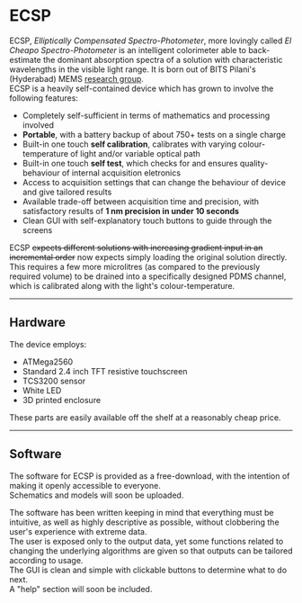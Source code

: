 # ECSP

ECSP, *Elliptically Compensated Spectro-Photometer*, more lovingly called *El Cheapo Spectro-Photometer* is an intelligent colorimeter able to back-estimate the dominant absorption spectra of a solution with characteristic wavelengths in the visible light range. It is born out of BITS Pilani's (Hyderabad) MEMS [research group](https://www.bits-pilani.ac.in/Hyderabad/sgoel/Group).  
ECSP is a heavily self-contained device which has grown to involve the following features:

* Completely self-sufficient in terms of mathematics and processing involved
* **Portable**, with a battery backup of about 750+ tests on a single charge
* Built-in one touch **self calibration**, calibrates with varying colour-temperature of light and/or variable optical path
* Built-in one touch **self test**, which checks for and ensures quality-behaviour of internal acquisition eletronics
* Access to acquisition settings that can change the behaviour of device and give tailored results
* Available trade-off between acquisition time and precision, with satisfactory results of **1 nm precision in under 10 seconds**
* Clean GUI with self-explanatory touch buttons to guide through the screens

ECSP ~~expects different solutions with increasing gradient input in an incremental order~~ now expects simply loading the original solution directly. This requires a few more microlitres (as compared to the previously required volume) to be drained into a specifically designed PDMS channel, which is calibrated along with the light's colour-temperature. 

---

## Hardware

The device employs:

* ATMega2560
* Standard 2.4 inch TFT resistive touchscreen
* TCS3200 sensor
* White LED
* 3D printed enclosure

These parts are easily available off the shelf at a reasonably cheap price.

---

## Software

The software for ECSP is provided as a free-download, with the intention of making it openly accessible to everyone.  
Schematics and models will soon be uploaded.

The software has been written keeping in mind that everything must be intuitive, as well as highly descriptive as possible, without clobbering the user's experience with extreme data.<br>
The user is exposed only to the output data, yet some functions related to changing the underlying algorithms are given so that outputs can be tailored according to usage.<br>
The GUI is clean and simple with clickable buttons to determine what to do next.<br>
A "help" section will soon be included.


